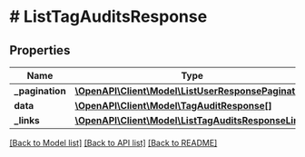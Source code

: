 # # ListTagAuditsResponse

## Properties

Name | Type | Description | Notes
------------ | ------------- | ------------- | -------------
**_pagination** | [**\OpenAPI\Client\Model\ListUserResponsePagination**](ListUserResponsePagination.md) |  |
**data** | [**\OpenAPI\Client\Model\TagAuditResponse[]**](TagAuditResponse.md) |  |
**_links** | [**\OpenAPI\Client\Model\ListTagAuditsResponseLinks**](ListTagAuditsResponseLinks.md) |  |

[[Back to Model list]](../../README.md#models) [[Back to API list]](../../README.md#endpoints) [[Back to README]](../../README.md)
